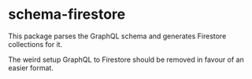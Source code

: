 # schema-firestore

This package parses the GraphQL schema and generates Firestore collections for it.

The weird setup GraphQL to Firestore should be removed in favour of an easier format.

